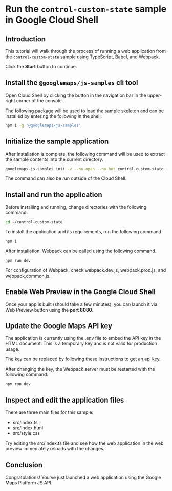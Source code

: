 # Run the `control-custom-state` sample in Google Cloud Shell

<walkthrough-tutorial-duration duration="10"/>

## Introduction

This tutorial will walk through the process of running a web application from
the `control-custom-state` sample using TypeScript, Babel, and Webpack.

Click the **Start** button to continue.

## Install the `@googlemaps/js-samples` cli tool

Open Cloud Shell by clicking the
<walkthrough-cloud-shell-icon></walkthrough-cloud-shell-icon> button in the
navigation bar in the upper-right corner of the console.

The following package will be used to load the sample skeleton and can be
installed by entering the following in the shell:

```bash
npm i -g '@googlemaps/js-samples'
```

## Initialize the sample application

After installation is complete, the following command will be used to extract
the sample contents into the current directory.

```bash
googlemaps-js-samples init -v --no-open --no-hot control-custom-state ~/control-custom-state
```

The command can also be run outside of the Cloud Shell.

## Install and run the application

Before installing and running, change directories with the following command.

```bash
cd ~/control-custom-state
```

To install the application and its requirements, run the following command.

```bash
npm i
```

After installation, Webpack can be called using the following command.

```bash
npm run dev
```

For configuration of Webpack, check
<walkthrough-editor-open-file filePath="control-custom-state/webpack.dev.js">webpack.dev.js</walkthrough-editor-open-file>,
<walkthrough-editor-open-file filePath="control-custom-state/webpack.prod.js">webpack.prod.js</walkthrough-editor-open-file>,
and
<walkthrough-editor-open-file filePath="control-custom-state/webpack.common.js">webpack.common.js</walkthrough-editor-open-file>.

## Enable Web Preview in the Google Cloud Shell

Once your app is built (should take a few minutes), you can launch it via
<walkthrough-spotlight-pointer target="cloudshell" spotlightId="devshell-web-preview-button">Web
Preview button</walkthrough-spotlight-pointer> using the **port 8080**.

## Update the Google Maps API key

The application is currently using the
<walkthrough-editor-open-file filePath="control-custom-state/.env">.env</walkthrough-editor-open-file>
file to embed the API key in the HTML document. This is a temporary key and is
not valid for production usage.

The key can be replaced by following these instructions to
[get an api key](https://developers.google.com/maps/documentation/javascript/get-api-key).

After changing the key, the Webpack server must be restarted with the following
command:

```bash
npm run dev
```

## Inspect and edit the application files

There are three main files for this sample:

*   <walkthrough-editor-open-file filePath="control-custom-state/src/index.ts">src/index.ts</walkthrough-editor-open-file>
*   <walkthrough-editor-open-file filePath="control-custom-state/src/index.html">src/index.html</walkthrough-editor-open-file>
*   <walkthrough-editor-open-file filePath="control-custom-state/src/style.css">src/style.css</walkthrough-editor-open-file>

Try editing the <walkthrough-editor-open-file filePath="control-custom-state/src/index.ts">src/index.ts</walkthrough-editor-open-file> file and see how the web application in the web preview immediately reloads with the changes.

## Conclusion

<walkthrough-conclusion-trophy></walkthrough-conclusion-trophy>

Congratulations! You've just launched a web application using the Google Maps
Platform JS API.
